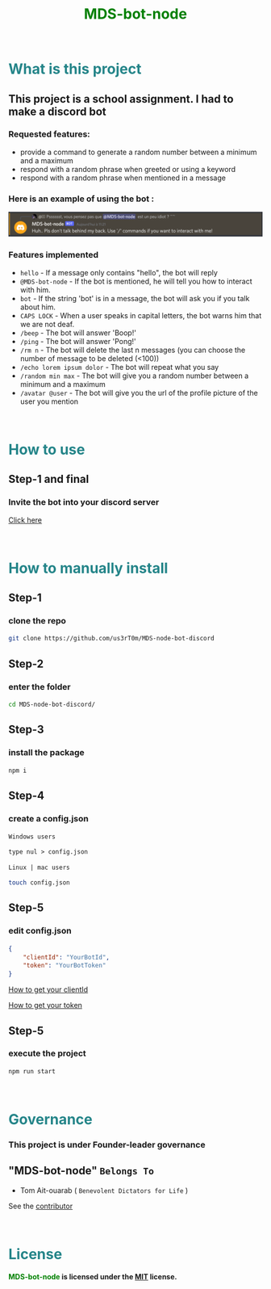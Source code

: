 <div align="center">
<h1 style="color: green">MDS-bot-node</h1>
</div>

<br/>

# <span style="color: #258589">What is this project</span>

## This project is a school assignment. I had to make a discord bot

### Requested features:

* provide a command to generate a random number between a minimum and a maximum
* respond with a random phrase when greeted or using a keyword
* respond with a random phrase when mentioned in a message


### Here is an example of using the bot :
![example of using the bot](image/exemple.png)

### Features implemented

* `hello` - If a message only contains "hello", the bot will reply
* `@MDS-bot-node` - If the bot is mentioned, he will tell you how to interact with him.
* `bot` - If the string 'bot' is in a message, the bot will ask you if you talk about him.
* `CAPS LOCK` - When a user speaks in capital letters, the bot warns him that we are not deaf.
* `/beep` - The bot will answer 'Boop!'
* `/ping` - The bot will answer 'Pong!'
* `/rm n` - The bot will delete the last n messages (you can choose the number of message to be deleted (<100))
* `/echo lorem ipsum dolor` - The bot will repeat what you say
* `/random min max` - The bot will give you a random number between a minimum and a maximum
* `/avatar @user` - The bot will give you the url of the profile picture of the user you mention

<br/>

# <span style="color: #258589">How to use</span>


## Step-1 and final
### Invite the bot into your discord server

[Click here](https://discord.com/api/oauth2/authorize?client_id=951392843740618772&permissions=8&scope=bot%20applications.commands)

<br/>

# <span style="color: #258589">How to manually install</span>

## Step-1

### clone the repo

```bash
git clone https://github.com/us3rT0m/MDS-node-bot-discord
```

## Step-2

### enter the folder

```bash
cd MDS-node-bot-discord/
```

## Step-3

### install the package

```bash
npm i
```

## Step-4

### create a config.json

`Windows users`
```batch
type nul > config.json
```

`Linux | mac users`
```bash
touch config.json
```

## Step-5

### edit config.json

```json
{
    "clientId": "YourBotId",
    "token": "YourBotToken"
}
```
[How to get your clientId](https://discordjs.guide/preparations/adding-your-bot-to-servers.html#creating-and-using-your-invite-link)

[How to get your token](https://discordjs.guide/preparations/setting-up-a-bot-application.html#creating-your-bot)

## Step-5

### execute the project

```bash
npm run start
```

<br/>

# <span style="color: #258589">Governance</span>

### This project is under Founder-leader governance

## **"MDS-bot-node"**  `Belongs To`

* Tom Ait-ouarab ( `Benevolent Dictators for Life` )

See the [contributor](https://github.com/us3rT0m/MDS-bot-node/graphs/contributors)

<br/>

# <span style="color: #258589">License</span>

**<span style="color: green">MDS-bot-node</span> is licensed under the [MIT](./LICENSE) license.**